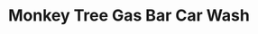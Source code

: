 ---
title: "Monkey Tree Gas Bar Car Wash"
url: /yellowknife/monkey-tree-gas-bar-car-wash/
shop: Lebensmittel
---